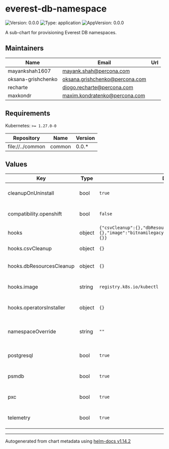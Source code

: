 # everest-db-namespace

![Version: 0.0.0](https://img.shields.io/badge/Version-0.0.0-informational?style=flat-square) ![Type: application](https://img.shields.io/badge/Type-application-informational?style=flat-square) ![AppVersion: 0.0.0](https://img.shields.io/badge/AppVersion-0.0.0-informational?style=flat-square)

A sub-chart for provisioning Everest DB namespaces.

## Maintainers

| Name | Email | Url |
| ---- | ------ | --- |
| mayankshah1607 | <mayank.shah@percona.com> |  |
| oksana-grishchenko | <oksana.grishchenko@percona.com> |  |
| recharte | <diogo.recharte@percona.com> |  |
| maxkondr | <maxim.kondratenko@percona.com> |  |

## Requirements

Kubernetes: `>= 1.27.0-0`

| Repository | Name | Version |
|------------|------|---------|
| file://../common | common | 0.0.* |

## Values

| Key | Type | Default | Description |
|-----|------|---------|-------------|
| cleanupOnUninstall | bool | `true` | If set, cleans up the DB resources on uninstall. |
| compatibility.openshift | bool | `false` | If set, enable OpenShift compatibility. |
| hooks | object | `{"csvCleanup":{},"dbResourcesCleanup":{},"image":"bitnamilegacy/kubectl","operatorsInstaller":{}}` | Configuration for Helm chart hooks. |
| hooks.csvCleanup | object | `{}` | Configuration for the CSV cleanup job. |
| hooks.dbResourcesCleanup | object | `{}` | Configuration for the DB resources cleanup job. |
| hooks.image | string | `registry.k8s.io/kubectl` | Default image to use for the Helm chart hooks job. |
| hooks.operatorsInstaller | object | `{}` | Configuration for the operators installer job. |
| namespaceOverride | string | `""` | Namespace override. Defaults to the value of .Release.Namespace. |
| postgresql | bool | `true` | If set, installs the Percona Postgresql Server operator. |
| psmdb | bool | `true` | If set, installs the Percona Server MongoDB operator. |
| pxc | bool | `true` | If set, installs the Percona XtraDB Cluster operator. |
| telemetry | bool | `true` | If set, enabled sending telemetry information. |

----------------------------------------------
Autogenerated from chart metadata using [helm-docs v1.14.2](https://github.com/norwoodj/helm-docs/releases/v1.14.2)
